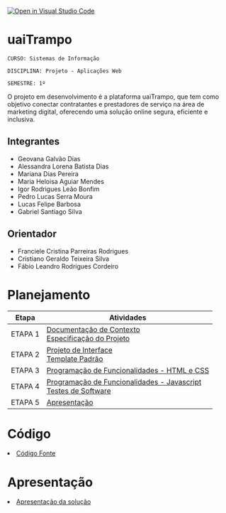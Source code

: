 [![Open in Visual Studio Code](https://classroom.github.com/assets/open-in-vscode-c66648af7eb3fe8bc4f294546bfd86ef473780cde1dea487d3c4ff354943c9ae.svg)](https://classroom.github.com/online_ide?assignment_repo_id=10399381&assignment_repo_type=AssignmentRepo)
# uaiTrampo

`CURSO: Sistemas de Informação`

`DISCIPLINA: Projeto - Aplicações Web`

`SEMESTRE: 1º`

O projeto em desenvolvimento é a plataforma uaiTrampo, que tem como objetivo conectar contratantes e prestadores de serviço na área de marketing digital, oferecendo uma solução online segura, eficiente e inclusiva.

## Integrantes

* Geovana Galvão Dias
* Alessandra Lorena Batista Dias
* Mariana Dias Pereira 
* Maria Heloisa Aguiar Mendes
* Igor Rodrigues Leão Bonfim
* Pedro Lucas Serra Moura
* Lucas Felipe Barbosa
* Gabriel Santiago Silva

## Orientador

* Franciele Cristina Parreiras Rodrigues
* Cristiano Geraldo Teixeira Silva
* Fábio Leandro Rodrigues Cordeiro

# Planejamento

| Etapa         | Atividades |
|  :----:   | ----------- |
| ETAPA 1         |[Documentação de Contexto](docs/context.md) <br> [Especificação do Projeto](docs/especification.md) |
| ETAPA 2         |[Projeto de Interface](docs/interface.md) <br> [Template Padrão](docs/template.md) |
| ETAPA 3         |[Programação de Funcionalidades - HTML e CSS](docs/development.md) |
| ETAPA 4        |[Programação de Funcionalidades - Javascript](docs/development.md) <br> [Testes de Software ](docs/tests.md) |
| ETAPA 5         | [Apresentação](presentation/README.md) |

# Código

<li><a href="src/README.md"> Código Fonte</a></li>

# Apresentação

<li><a href="presentation/README.md"> Apresentação da solução</a></li>
